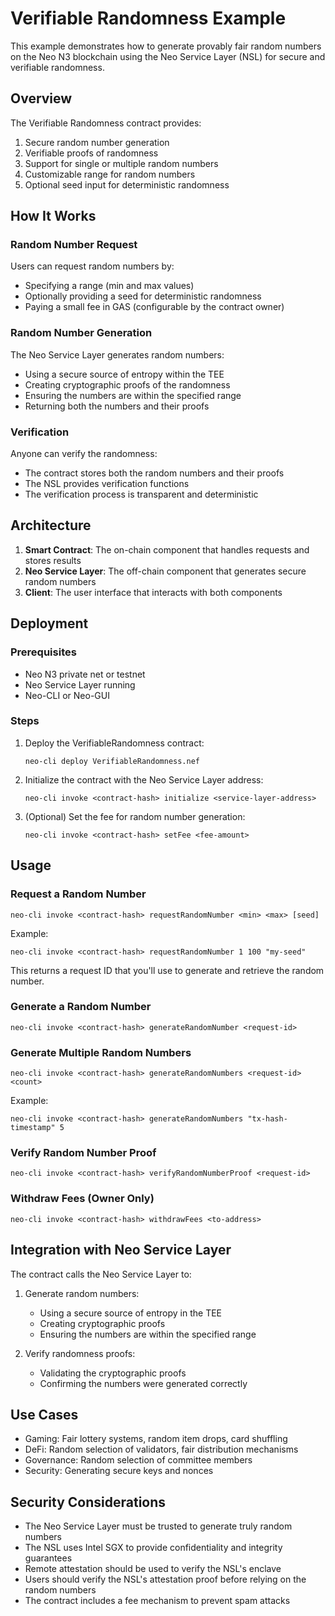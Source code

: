 # Verifiable Randomness Example

This example demonstrates how to generate provably fair random numbers on the Neo N3 blockchain using the Neo Service Layer (NSL) for secure and verifiable randomness.

## Overview

The Verifiable Randomness contract provides:

1. Secure random number generation
2. Verifiable proofs of randomness
3. Support for single or multiple random numbers
4. Customizable range for random numbers
5. Optional seed input for deterministic randomness

## How It Works

### Random Number Request

Users can request random numbers by:
- Specifying a range (min and max values)
- Optionally providing a seed for deterministic randomness
- Paying a small fee in GAS (configurable by the contract owner)

### Random Number Generation

The Neo Service Layer generates random numbers:
- Using a secure source of entropy within the TEE
- Creating cryptographic proofs of the randomness
- Ensuring the numbers are within the specified range
- Returning both the numbers and their proofs

### Verification

Anyone can verify the randomness:
- The contract stores both the random numbers and their proofs
- The NSL provides verification functions
- The verification process is transparent and deterministic

## Architecture

1. **Smart Contract**: The on-chain component that handles requests and stores results
2. **Neo Service Layer**: The off-chain component that generates secure random numbers
3. **Client**: The user interface that interacts with both components

## Deployment

### Prerequisites

- Neo N3 private net or testnet
- Neo Service Layer running
- Neo-CLI or Neo-GUI

### Steps

1. Deploy the VerifiableRandomness contract:
   ```
   neo-cli deploy VerifiableRandomness.nef
   ```

2. Initialize the contract with the Neo Service Layer address:
   ```
   neo-cli invoke <contract-hash> initialize <service-layer-address>
   ```

3. (Optional) Set the fee for random number generation:
   ```
   neo-cli invoke <contract-hash> setFee <fee-amount>
   ```

## Usage

### Request a Random Number

```
neo-cli invoke <contract-hash> requestRandomNumber <min> <max> [seed]
```

Example:
```
neo-cli invoke <contract-hash> requestRandomNumber 1 100 "my-seed"
```

This returns a request ID that you'll use to generate and retrieve the random number.

### Generate a Random Number

```
neo-cli invoke <contract-hash> generateRandomNumber <request-id>
```

### Generate Multiple Random Numbers

```
neo-cli invoke <contract-hash> generateRandomNumbers <request-id> <count>
```

Example:
```
neo-cli invoke <contract-hash> generateRandomNumbers "tx-hash-timestamp" 5
```

### Verify Random Number Proof

```
neo-cli invoke <contract-hash> verifyRandomNumberProof <request-id>
```

### Withdraw Fees (Owner Only)

```
neo-cli invoke <contract-hash> withdrawFees <to-address>
```

## Integration with Neo Service Layer

The contract calls the Neo Service Layer to:

1. Generate random numbers:
   - Using a secure source of entropy in the TEE
   - Creating cryptographic proofs
   - Ensuring the numbers are within the specified range

2. Verify randomness proofs:
   - Validating the cryptographic proofs
   - Confirming the numbers were generated correctly

## Use Cases

- Gaming: Fair lottery systems, random item drops, card shuffling
- DeFi: Random selection of validators, fair distribution mechanisms
- Governance: Random selection of committee members
- Security: Generating secure keys and nonces

## Security Considerations

- The Neo Service Layer must be trusted to generate truly random numbers
- The NSL uses Intel SGX to provide confidentiality and integrity guarantees
- Remote attestation should be used to verify the NSL's enclave
- Users should verify the NSL's attestation proof before relying on the random numbers
- The contract includes a fee mechanism to prevent spam attacks

